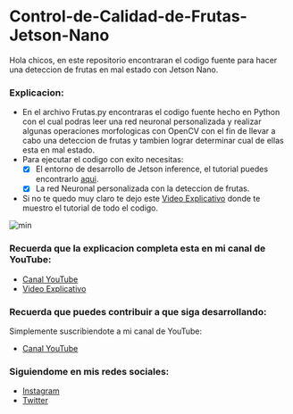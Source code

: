 # Control-de-Calidad-de-Frutas-Jetson-Nano
Hola chicos, en este repositorio encontraran el codigo fuente para hacer una deteccion de frutas en mal estado con Jetson Nano.

### Explicacion:
- En el archivo Frutas.py encontraras el codigo fuente hecho en Python con el cual podras leer una red neuronal personalizada y realizar algunas operaciones morfologicas con OpenCV con el fin de llevar a cabo una deteccion de frutas y tambien lograr determinar cual de ellas esta en mal estado.
- Para ejecutar el codigo con exito necesitas:
  - [x] El entorno de desarrollo de Jetson inference, el tutorial puedes encontrarlo [aqui](https://www.youtube.com/watch?v=Hcfiurw8uM4&list=PLnKxR99sdlEg3JYlvjTy-p77UjKiWCj0V&ab_channel=AprendeeIngenia).
  - [x] La red Neuronal personalizada con la deteccion de frutas.
 
- Si no te quedo muy claro te dejo este [Video Explicativo](https://youtu.be/Qjj1Fi3hd9s) donde te muestro el tutorial de todo el codigo.

![min](https://user-images.githubusercontent.com/85022752/164616917-64df6b75-fb4e-4251-85b6-84a945a59c61.jpg)

### Recuerda que la explicacion completa esta en mi canal de YouTube:
- [Canal YouTube](https://www.youtube.com/channel/UCzwHEOCbsZLjfELperJ6VeQ/videos)
- [Video Explicativo](https://youtu.be/Qjj1Fi3hd9s)


### Recuerda que puedes contribuir a que siga desarrollando:
Simplemente suscribiendote a mi canal de YouTube:
- [Canal YouTube](https://www.youtube.com/channel/UCzwHEOCbsZLjfELperJ6VeQ/videos)

### Siguiendome en mis redes sociales: 
- [Instagram](https://www.instagram.com/santiagsanchezr/)
- [Twitter](https://twitter.com/SantiagSanchezR)
